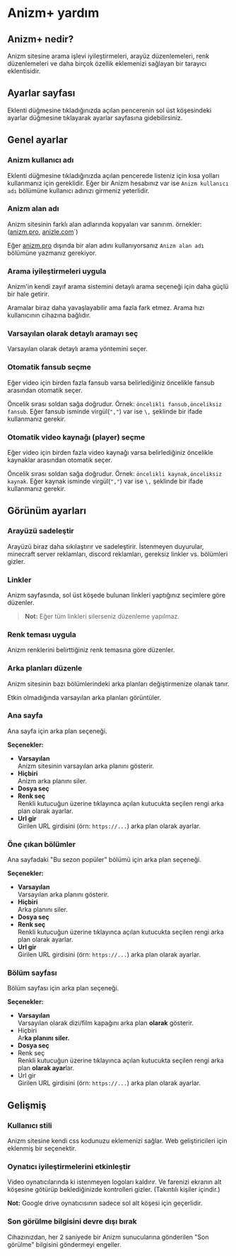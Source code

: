 # Anizm+ yardım

## Anizm+ nedir?

Anizm sitesine arama işlevi iyileştirmeleri, arayüz düzenlemeleri, renk düzenlemeleri ve daha birçok özellik eklemenizi sağlayan bir tarayıcı eklentisidir.

## Ayarlar sayfası

Eklenti düğmesine tıkladığınızda açılan pencerenin sol üst köşesindeki ayarlar düğmesine tıklayarak  ayarlar sayfasına gidebilirsiniz.

## Genel ayarlar

### Anizm kullanıcı adı

Eklenti düğmesine tıkladığınızda açılan pencerede listeniz için kısa yolları kullanmanız için gereklidir. Eğer bir Anizm hesabınız var ise `Anizm kullanıcı adı` bölümüne kullanıcı adınızı girmeniz yeterlidir.

### Anizm alan adı

Anizm sitesinin farklı alan adlarında kopyaları var sanırım. örnekler: ([anizm.pro](https://anizm.pro/), [anizle.com](https://anizle.com/)`)

Eğer [anizm.pro](https://anizm.pro/) dışında bir alan adını kullanıyorsanız `Anizm alan adı` bölümüne yazmanız gerekiyor.

### Arama iyileştirmeleri uygula

Anizm'in kendi zayıf arama sistemini detaylı arama seçeneği için daha güçlü bir hale getirir.

Aramalar biraz daha yavaşlayabilir ama fazla fark etmez. Arama hızı kullanıcının cihazına bağlıdır.

### Varsayılan olarak detaylı aramayı seç

Varsayılan olarak detaylı arama yöntemini seçer.

### Otomatik fansub seçme

Eğer video için birden fazla fansub varsa belirlediğiniz öncelikle fansub arasından otomatik seçer.

Öncelik sırası soldan sağa doğrudur. Örnek: `öncelikli fansub,önceliksiz fansub`. Eğer fansub isminde virgül(`","`) var ise `\,` şeklinde bir ifade kullanmanız gerekir.

### Otomatik video kaynağı (player) seçme

Eğer video için birden fazla video kaynağı varsa belirlediğiniz öncelikle kaynaklar arasından otomatik seçer.

Öncelik sırası soldan sağa doğrudur. Örnek: `öncelikli kaynak,önceliksiz kaynak`. Eğer kaynak isminde virgül(`","`) var ise `\,` şeklinde bir ifade kullanmanız gerekir.

## Görünüm ayarları

### Arayüzü sadeleştir

Arayüzü biraz daha sıkılaştırır ve sadeleştirir. İstenmeyen duyurular, minecraft server reklamları, discord reklamları, gereksiz linkler vs. bölümleri gizler.

### Linkler

Anizm sayfasında, sol üst köşede bulunan linkleri yaptığınız seçimlere göre düzenler.

> **Not:** Eğer tüm linkleri silerseniz düzenleme yapılmaz.

### Renk teması uygula

Anizm renklerini belirttiğiniz renk temasına göre düzenler.

<!-- ### Arka plan resimlerini kaldır

Ana sayfadaki ve bölüm sayfalarındaki arka plan resimlerini kaldırır. -->

### Arka planları düzenle

Anizm sitesinin bazı bölümlerindeki arka planları değiştirmenize olanak tanır.

Etkin olmadığında varsayılan arka planları görüntüler.

### Ana sayfa

Ana sayfa için arka plan seçeneği.

**Seçenekler:**
- **Varsayılan**<br>
  Anizm sitesinin varsayılan arka planını gösterir.
- **Hiçbiri**<br>
  Anizm arka planını siler.
- **Dosya seç**
- **Renk seç**<br>
  Renkli kutucuğun üzerine tıklayınca açılan kutucukta seçilen rengi arka plan olarak ayarlar.
- **Url gir**<br>
  Girilen URL girdisini (örn: `https://...`) arka plan olarak ayarlar.

### Öne çıkan bölümler

Ana sayfadaki "Bu sezon popüler" bölümü için arka plan seçeneği.

**Seçenekler:**
- **Varsayılan**<br>
  Varsayılan arka planını gösterir.
- **Hiçbiri**<br>
  Arka planını siler.
- **Dosya seç**
- **Renk seç**<br>
  Renkli kutucuğun üzerine tıklayınca açılan kutucukta seçilen rengi arka plan olarak ayarlar.
- **Url gir**<br>
  Girilen URL girdisini (örn: `https://...`) arka plan olarak ayarlar.

### Bölüm sayfası

Bölüm sayfası için arka plan seçeneği.

**Seçenekler:**
- **Varsayılan**<br>
  Varsayılan olarak dizi/film kapağını arka plan **olarak** gösterir.
- Hiçbiri<br>
  Ar**ka planını siler.**
- **Dosya seç**
- Renk seç<br>
  Renkli kutucuğun üzerine tıklayınca açılan kutucukta seçilen rengi arka plan **olarak ayar**lar.
- Url gir<br>
  Girilen URL girdisini (örn: `https://...`) arka plan olarak ayarlar.

## Gelişmiş

### Kullanıcı stili

Anizm sitesine kendi css kodunuzu eklemenizi sağlar. Web geliştiricileri için eklenmiş bir seçenektir.

### Oynatıcı iyileştirmelerini etkinleştir

Video oynatıcılarında ki istenmeyen logoları kaldırır. Ve farenizi ekranın alt köşesine götürüp beklediğinizde kontrolleri gizler. (Takıntılı kişiler içindir.)

**Not:** Google drive oynatıcısının sadece sol alt köşesi için geçerlidir.

### Son görülme bilgisini devre dışı bırak

Cihazınızdan, her 2 saniyede bir Anizm sunucularına gönderilen "Son görülme" bilgisini göndermeyi engeller.
